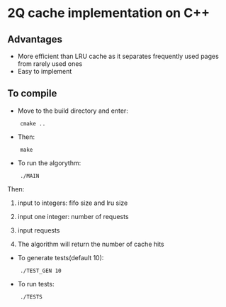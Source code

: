 # 2Q cache implementation on C++


## Advantages 
* More efficient than LRU cache as it separates frequently used pages from rarely used ones
* Easy to implement
## To compile 
* Move to the build directory and enter: 
``` 
    cmake ..
```
* Then: 
```
    make
```
* To run the algorythm: 
```
    ./MAIN
```
Then: 
1) input to integers: fifo size and lru size

2) input one integer: number of requests 

3) input requests 

4) The algorithm will return the number of cache hits
   
* To generate tests(default 10): 
```
    ./TEST_GEN 10
```
* To run tests: 
```
    ./TESTS
```
